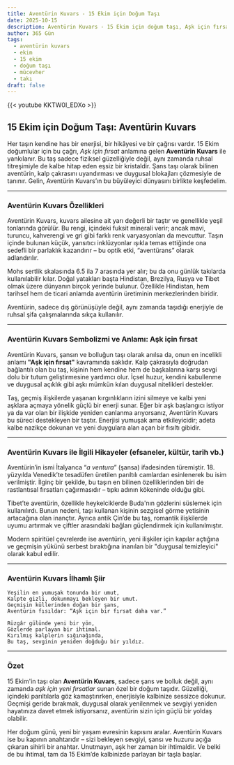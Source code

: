 ```yaml
---
title: Aventürin Kuvars - 15 Ekim için Doğum Taşı
date: 2025-10-15
description: Aventürin Kuvars - 15 Ekim için doğum taşı, Aşk için fırsat sembolü. Bu özel taşın derin anlamını öğrenin.
author: 365 Gün
tags:
  - aventürin kuvars
  - ekim
  - 15 ekim
  - doğum taşı
  - mücevher
  - takı
draft: false
---
```


{{< youtube KKTW0I_EDXo >}}

## 15 Ekim için Doğum Taşı: Aventürin Kuvars

Her taşın kendine has bir enerjisi, bir hikâyesi ve bir çağrısı vardır. 15 Ekim doğumlular için bu çağrı, _Aşk için fırsat_ anlamına gelen **Aventürin Kuvars** ile yankılanır. Bu taş sadece fiziksel güzelliğiyle değil, aynı zamanda ruhsal titreşimiyle de kalbe hitap eden eşsiz bir kristaldir. Şans taşı olarak bilinen aventürin, kalp çakrasını uyandırması ve duygusal blokajları çözmesiyle de tanınır. Gelin, Aventürin Kuvars’ın bu büyüleyici dünyasını birlikte keşfedelim.

---

### Aventürin Kuvars Özellikleri

Aventürin Kuvars, kuvars ailesine ait yarı değerli bir taştır ve genellikle yeşil tonlarında görülür. Bu rengi, içindeki fuksit minerali verir; ancak mavi, turuncu, kahverengi ve gri gibi farklı renk varyasyonları da mevcuttur. Taşın içinde bulunan küçük, yansıtıcı inklüzyonlar ışıkla temas ettiğinde ona sedefli bir parlaklık kazandırır – bu optik etki, “aventürans” olarak adlandırılır.

Mohs sertlik skalasında 6.5 ila 7 arasında yer alır; bu da onu günlük takılarda kullanılabilir kılar. Doğal yatakları başta Hindistan, Brezilya, Rusya ve Tibet olmak üzere dünyanın birçok yerinde bulunur. Özellikle Hindistan, hem tarihsel hem de ticari anlamda aventürin üretiminin merkezlerinden biridir.

Aventürin, sadece dış görünüşüyle değil, aynı zamanda taşıdığı enerjiyle de ruhsal şifa çalışmalarında sıkça kullanılır.

---

### Aventürin Kuvars Sembolizmi ve Anlamı: Aşk için fırsat

Aventürin Kuvars, şansın ve bolluğun taşı olarak anılsa da, onun en incelikli anlamı **"Aşk için fırsat"** kavramında saklıdır. Kalp çakrasıyla doğrudan bağlantılı olan bu taş, kişinin hem kendine hem de başkalarına karşı sevgi dolu bir tutum geliştirmesine yardımcı olur. İçsel huzur, kendini kabullenme ve duygusal açıklık gibi aşkı mümkün kılan duygusal nitelikleri destekler.

Taş, geçmiş ilişkilerde yaşanan kırgınlıkların izini silmeye ve kalbi yeni aşklara açmaya yönelik güçlü bir enerji sunar. Eğer bir aşk başlangıcı istiyor ya da var olan bir ilişkide yeniden canlanma arıyorsanız, Aventürin Kuvars bu süreci destekleyen bir taştır. Enerjisi yumuşak ama etkileyicidir; adeta kalbe nazikçe dokunan ve yeni duygulara alan açan bir fısıltı gibidir.

---

### Aventürin Kuvars ile İlgili Hikayeler (efsaneler, kültür, tarih vb.)

Aventürin’in ismi İtalyanca “_a ventura_” (şansa) ifadesinden türemiştir. 18. yüzyılda Venedik’te tesadüfen üretilen parıltılı camlardan esinlenerek bu isim verilmiştir. İlginç bir şekilde, bu taşın en bilinen özelliklerinden biri de rastlantısal fırsatları çağırmasıdır – tıpkı adının kökeninde olduğu gibi.

Tibet’te aventürin, özellikle heykelciklerde Buda'nın gözlerini süslemek için kullanılırdı. Bunun nedeni, taşı kullanan kişinin sezgisel görme yetisinin artacağına olan inançtır. Ayrıca antik Çin’de bu taş, romantik ilişkilerde uyumu artırmak ve çiftler arasındaki bağları güçlendirmek için kullanılmıştır.

Modern spiritüel çevrelerde ise aventürin, yeni ilişkiler için kapılar açtığına ve geçmişin yükünü serbest bıraktığına inanılan bir "duygusal temizleyici" olarak kabul edilir.

---

### Aventürin Kuvars İlhamlı Şiir

```
Yeşilin en yumuşak tonunda bir umut,  
Kalpte gizli, dokunmayı bekleyen bir umut.  
Geçmişin küllerinden doğan bir şans,  
Aventürin fısıldar: “Aşk için bir fırsat daha var.”

Rüzgâr gülünde yeni bir yön,  
Gözlerde parlayan bir ihtimal.  
Kırılmış kalplerin sığınağında,  
Bu taş, sevginin yeniden doğduğu bir yıldız.
```

---

### Özet

15 Ekim'in taşı olan **Aventürin Kuvars**, sadece şans ve bolluk değil, aynı zamanda _aşk için yeni fırsatlar_ sunan özel bir doğum taşıdır. Güzelliği, içindeki parıltılarla göz kamaştırırken, enerjisiyle kalbinize sessizce dokunur. Geçmişi geride bırakmak, duygusal olarak yenilenmek ve sevgiyi yeniden hayatınıza davet etmek istiyorsanız, aventürin sizin için güçlü bir yoldaş olabilir.

Her doğum günü, yeni bir yaşam evresinin kapısını aralar. Aventürin Kuvars ise bu kapının anahtarıdır – sizi bekleyen sevgiyi, şansı ve huzuru açığa çıkaran sihirli bir anahtar. Unutmayın, aşk her zaman bir ihtimaldir. Ve belki de bu ihtimal, tam da 15 Ekim’de kalbinizde parlayan bir taşla başlar.